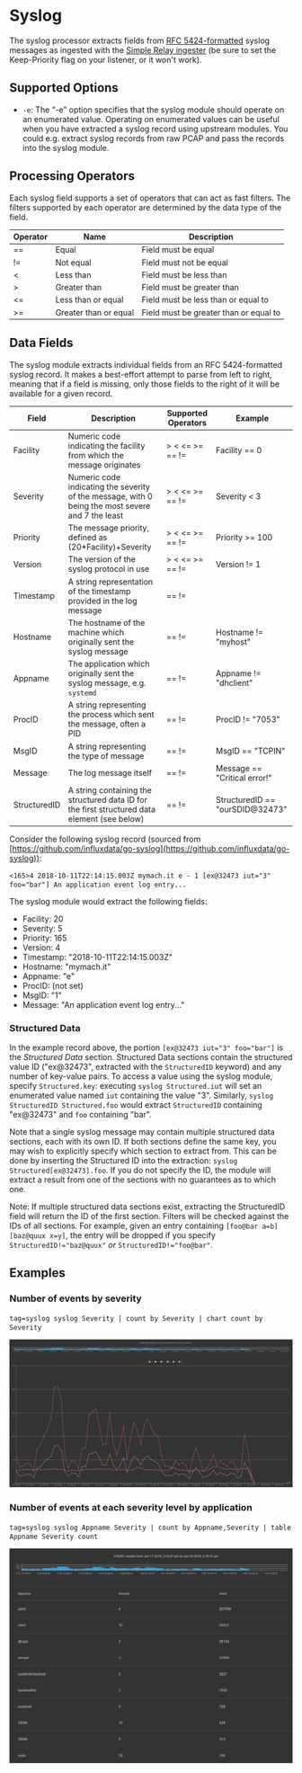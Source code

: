# Syslog

The syslog processor extracts fields from [RFC 5424-formatted](https://tools.ietf.org/html/rfc5424) syslog messages as ingested with the [Simple Relay ingester](#!ingesters/ingesters.md) (be sure to set the Keep-Priority flag on your listener, or it won't work).

## Supported Options

* `-e`: The “-e” option specifies that the syslog module should operate on an enumerated value.  Operating on enumerated values can be useful when you have extracted a syslog record using upstream modules.  You could e.g. extract syslog records from raw PCAP and pass the records into the syslog module.

## Processing Operators

Each syslog field supports a set of operators that can act as fast filters.  The filters supported by each operator are determined by the data type of the field.

| Operator | Name | Description |
|----------|------|-------------|
| == | Equal | Field must be equal
| != | Not equal | Field must not be equal
| < | Less than | Field must be less than
| > | Greater than | Field must be greater than
| <= | Less than or equal | Field must be less than or equal to
| >= | Greater than or equal | Field must be greater than or equal to

## Data Fields

The syslog module extracts individual fields from an RFC 5424-formatted syslog record. It makes a best-effort attempt to parse from left to right, meaning that if a field is missing, only those fields to the right of it will be available for a given record.

| Field | Description | Supported Operators | Example |
|-------|-------------|---------------------|---------|
| Facility | Numeric code indicating the facility from which the message originates | > < <= >= == != | Facility == 0
| Severity | Numeric code indicating the severity of the message, with 0 being the most severe and 7 the least | > < <= >= == != | Severity < 3
| Priority | The message priority, defined as (20*Facility)+Severity | > < <= >= == != | Priority >= 100
| Version | The version of the syslog protocol in use | > < <= >= == != | Version != 1
| Timestamp | A string representation of the timestamp provided in the log message | == != | |
| Hostname | The hostname of the machine which originally sent the syslog message | == != | Hostname != "myhost"
| Appname | The application which originally sent the syslog message, e.g. `systemd` | == != | Appname != "dhclient"
| ProcID | A string representing the process which sent the message, often a PID | == != | ProcID != "7053"
| MsgID | A string representing the type of message | == != | MsgID == "TCPIN"
| Message | The log message itself | == != | Message == "Critical error!" |
| StructuredID | A string containing the structured data ID for the first structured data element (see below) | == != | StructuredID == "ourSDID@32473"

Consider the following syslog record (sourced from [https://github.com/influxdata/go-syslog](https://github.com/influxdata/go-syslog)):

```
<165>4 2018-10-11T22:14:15.003Z mymach.it e - 1 [ex@32473 iut="3" foo="bar"] An application event log entry...
```

The syslog module would extract the following fields:

* Facility: 20
* Severity: 5
* Priority: 165
* Version: 4
* Timestamp: "2018-10-11T22:14:15.003Z"
* Hostname: "mymach.it"
* Appname: "e"
* ProcID: <nil> (not set)
* MsgID: "1"
* Message: "An application event log entry..."

### Structured Data

In the example record above, the portion `[ex@32473 iut="3" foo="bar"]` is the *Structured Data* section. Structured Data sections contain the structured value ID ("ex@32473", extracted with the `StructuredID` keyword) and any number of key-value pairs. To access a value using the syslog module, specify `Structured.key`: executing `syslog Structured.iut` will set an enumerated value named `iut` containing the value "3". Similarly, `syslog StructuredID Structured.foo` would extract `StructuredID` containing "ex@32473" and `foo` containing "bar".

Note that a single syslog message may contain multiple structured data sections, each with its own ID. If both sections define the same key, you may wish to explicitly specify which section to extract from. This can be done by inserting the Structured ID into the extraction: `syslog Structured[ex@32473].foo`. If you do not specify the ID, the module will extract a result from one of the sections with no guarantees as to which one.

Note: If multiple structured data sections exist, extracting the StructuredID field will return the ID of the first section. Filters will be checked against the IDs of all sections. For example, given an entry containing `[foo@bar a=b][baz@quux x=y]`, the entry will be dropped if you specify `StructuredID!="baz@quux"` *or* `StructuredID!="foo@bar"`.

## Examples

### Number of events by severity

```
tag=syslog syslog Severity | count by Severity | chart count by Severity
```

![Number of events by severity](severity.png)

### Number of events at each severity level by application

```
tag=syslog syslog Appname Severity | count by Appname,Severity | table Appname Severity count
```

![Number of events at each severity by application](severity2.png)